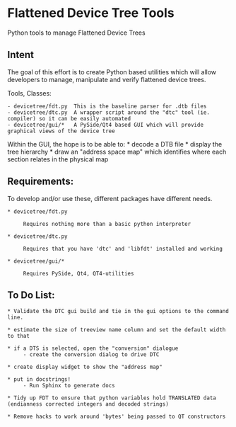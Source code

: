 Flattened Device Tree Tools
===========================

Python tools to manage Flattened Device Trees

Intent
------

The goal of this effort is to create Python based utilities which will allow developers to manage, manipulate and verify flattened device trees.


Tools, Classes:

    - devicetree/fdt.py  This is the baseline parser for .dtb files
    - devicetree/dtc.py  A wrapper script around the "dtc" tool (ie. compiler) so it can be easily automated
    - devicetree/gui/*   A PySide/Qt4 based GUI which will provide graphical views of the device tree

   Within the GUI, the hope is to be able to:
   	  * decode a DTB file
	  * display the tree hierarchy
	  * draw an "address space map" which identifies where each section relates in the physical map


Requirements:
-------------

  To develop and/or use these, different packages have different needs.

    * devicetree/fdt.py

         Requires nothing more than a basic python interpreter

    * devicetree/dtc.py

         Requires that you have 'dtc' and 'libfdt' installed and working

    * devicetree/gui/*

         Requires PySide, Qt4, QT4-utilities


To Do List:
-----------


    * Validate the DTC gui build and tie in the gui options to the command line.

    * estimate the size of treeview name column and set the default width to that

    * if a DTS is selected, open the "conversion" dialogue
         - create the conversion dialog to drive DTC

    * create display widget to show the "address map"

    * put in docstrings!
         - Run Sphinx to generate docs

    * Tidy up FDT to ensure that python variables hold TRANSLATED data (endianness corrected integers and decoded strings)

    * Remove hacks to work around 'bytes' being passed to QT constructors
